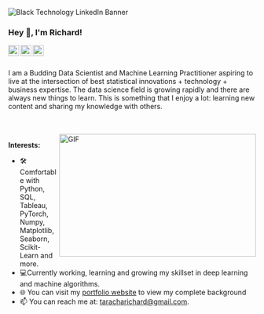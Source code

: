 ![Black Technology LinkedIn Banner](https://user-images.githubusercontent.com/67068918/94739537-cec6e700-0379-11eb-9074-77b9be8f846b.gif)

### Hey 👋, I'm Richard!

<a href="https://twitter.com/Vycellous_Drum">
  <img align="left" alt="Richard Taracha | Twitter" width="22px" src="https://cdn.jsdelivr.net/npm/simple-icons@v3/icons/twitter.svg" />
</a>
<a href="https://www.linkedin.com/in/richard-taracha-098645a2/">
  <img align="left" alt="Richard's LinkdeIN" width="22px" src="https://cdn.jsdelivr.net/npm/simple-icons@v3/icons/linkedin.svg" />
</a>
<a href="https://www.glassdoor.com/member/profile/index.htm">
  <img align="left" alt="Richard's Glassdoor" width="22px" src="https://cdn.jsdelivr.net/npm/simple-icons@3.10.0/icons/glassdoor.svg" />
</a>

<br />
<br />

I am a Budding Data Scientist and Machine Learning Practitioner aspiring to live at the intersection of best statistical innovations + technology + business expertise. The data science field is growing rapidly and there are always new things to learn. This is something that I enjoy a lot: learning new content and sharing my knowledge with others. 

<br/>
<br/>

  <img align="right" height="250" width="400" alt="GIF" src="https://miro.medium.com/max/1360/1*IRGHmiGsa16stedQvIaZfw.gif" />

**Interests:**

- 🛠 Comfortable with Python, SQL, Tableau, PyTorch, Numpy, Matplotlib, Seaborn, Scikit-Learn and more.
- 💻Currently working, learning and growing my skillset in deep learning and machine algorithms.
- 🌐 You can visit my <a href="https://richardtaracha.glitch.me/">portfolio website</a> to view my complete background
- 📫 You can reach me at: taracharichard@gmail.com.

